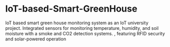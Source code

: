 # IoT-based-Smart-GreenHouse
IoT based smart green house monitoring system as an IoT university project. Integrated sensors for monitoring temperature, humidity, and soil moisture with a smoke and CO2 detection systems. , featuring RFID security and solar-powered operation
